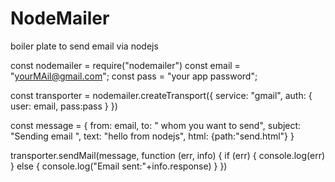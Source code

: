 # NodeMailer
boiler plate to send email via nodejs

const nodemailer = require("nodemailer")
const email = "yourMAil@gmail.com";
const pass = "your app password";

const transporter = nodemailer.createTransport({
    service: "gmail",
    auth: {
        user: email,
        pass:pass
    }
})

const message = {
    from: email,
    to: " whom you want to send",
    subject: "Sending email ",
    text: "hello from nodejs",
    html: {path:"send.html"} 
}

transporter.sendMail(message, function (err, info) {
    if (err) {
        console.log(err)
    } else {
        console.log("Email sent:"+info.response)
    }
})
